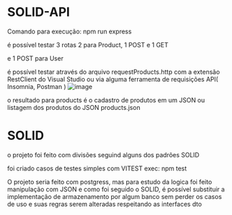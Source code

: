 # SOLID-API


Comando para execução: npm run express

é possível testar 3 rotas
2 para Product, 1 POST e 1 GET 

e 1 POST para User


é possível testar através do arquivo requestProducts.http com a extensão RestClient do Visual Studio ou via alguma ferramenta de requisições API( Insomnia, Postman )
![image](https://user-images.githubusercontent.com/59840153/195694001-494b45fc-5e98-421c-9445-690f5d657e69.png)

o resultado para products é o cadastro de produtos em um JSON ou listagem dos produtos do JSON products.json


# SOLID

o projeto foi feito com divisões seguind alguns dos padrões SOLID

foi criado casos de testes simples com VITEST 
exec: npm test

O projeto seria feito com postgress, mas para estudo da logica foi feito manipulação com JSON e como foi seguido o SOLID, é possível substituir a implementação de armazenamento por algum banco sem perder os casos de uso e suas regras serem alteradas respeitando as interfaces dto


